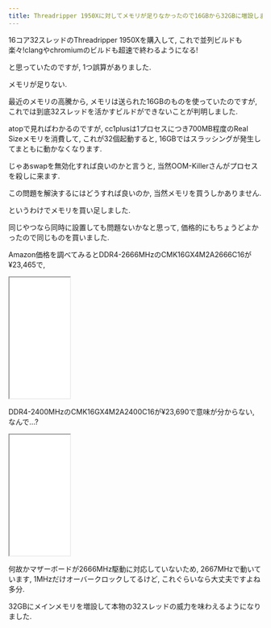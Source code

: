 ```yaml
---
title: Threadripper 1950Xに対してメモリが足りなかったので16GBから32GBに増設しました
---
```


16コア32スレッドのThreadripper 1950Xを購入して,
これで並列ビルドも楽々!clangやchromiumのビルドも超速で終わるようになる!

と思っていたのですが,
1つ誤算がありました.

メモリが足りない.

最近のメモリの高騰から,
メモリは送られた16GBのものを使っていたのですが,
これでは到底32スレッドを活かすビルドができないことが判明しました.

atopで見ればわかるのですが,
cc1plusは1プロセスにつき700MB程度のReal Sizeメモリを消費して,
これが32個起動すると,
16GBではスラッシングが発生してまともに動かなくなります.

じゃあswapを無効化すれば良いのかと言うと,
当然OOM-Killerさんがプロセスを殺しに来ます.

この問題を解決するにはどうすれば良いのか,
当然メモリを買うしかありません.

というわけでメモリを買い足しました.

同じやつなら同時に設置しても問題ないかなと思って,
価格的にもちょうどよかったので同じものを買いました.

Amazon価格を調べてみるとDDR4-2666MHzのCMK16GX4M2A2666C16が¥23,465で,

<iframe style="width:120px;height:240px;" src="//rcm-fe.amazon-adsystem.com/e/cm?lt1=_top&bc1=FFFFFF&IS2=1&bg1=FFFFFF&fc1=000000&lc1=0000FF&t=ncaq01-22&o=9&p=8&l=as4&m=amazon&f=ifr&ref=as_ss_li_til&asins=B0123ZC44Y&linkId=75d5ef4718a3abfa601ee46e0df2d461"></iframe>

DDR4-2400MHzのCMK16GX4M2A2400C16が¥23,690で意味が分からない,
なんで…?

<iframe style="width:120px;height:240px;" src="//rcm-fe.amazon-adsystem.com/e/cm?lt1=_top&bc1=FFFFFF&IS2=1&bg1=FFFFFF&fc1=000000&lc1=0000FF&t=ncaq01-22&o=9&p=8&l=as4&m=amazon&f=ifr&ref=as_ss_li_til&asins=B017NW5NZY&linkId=3a5a04efef563d04738101f73eea1483"></iframe>

何故かマザーボードが2666MHz駆動に対応していないため,
2667MHzで動いています,
1MHzだけオーバークロックしてるけど,
これぐらいなら大丈夫ですよね多分.

32GBにメインメモリを増設して本物の32スレッドの威力を味わえるようになりました.
